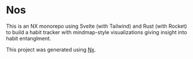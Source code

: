 # Nos

This is an NX monorepo using Svelte (with Tailwind) and Rust (with Rocket) to build a habit tracker with mindmap-style visualizations giving insight into habit entanglment.

This project was generated using [Nx](https://nx.dev).
